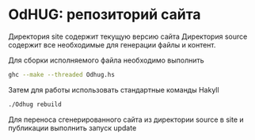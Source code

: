 OdHUG: репозиторий сайта
========================

Директория site содержит текущую версию сайта
Директория source содержит все необходимые для генерации файлы и контент.

Для сборки исполняемого файла необходимо выполнить
```bash
ghc --make --threaded Odhug.hs
```
Затем для работы использовать стандартные команды Hakyll
```bash
./Odhug rebuild
```
Для переноса сгенерированного сайта из директории source в site и публикации выполнить запуск update